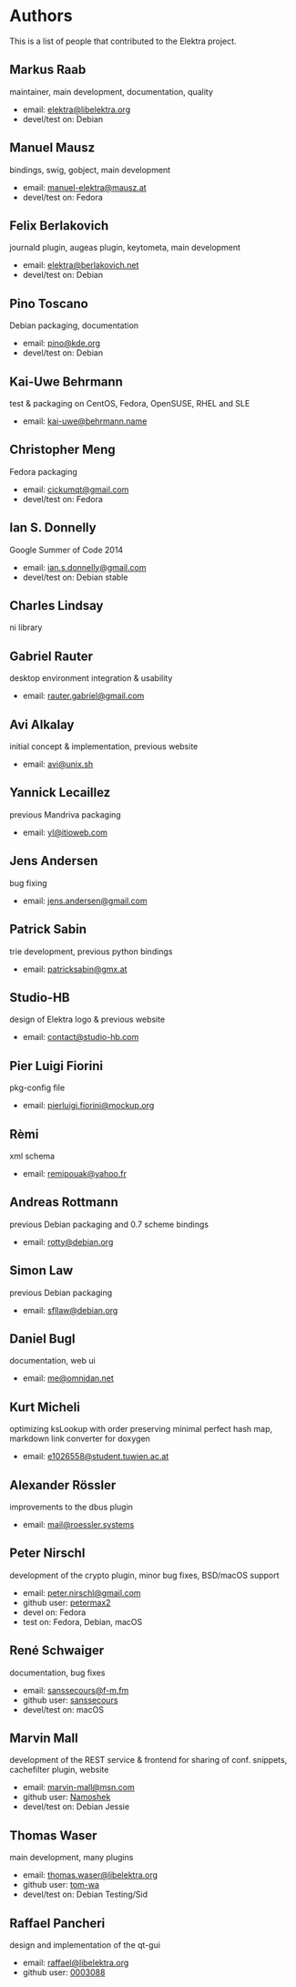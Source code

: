 # Authors #

This is a list of people that contributed to the Elektra project.


## Markus Raab ##

maintainer, main development, documentation, quality

- email: elektra@libelektra.org
- devel/test on: Debian


## Manuel Mausz ##

bindings, swig, gobject, main development

- email: manuel-elektra@mausz.at
- devel/test on: Fedora


## Felix Berlakovich ##

journald plugin, augeas plugin, keytometa, main development

- email: elektra@berlakovich.net
- devel/test on: Debian


## Pino Toscano ##

Debian packaging, documentation

- email: pino@kde.org
- devel/test on: Debian


## Kai-Uwe Behrmann ##

test & packaging on CentOS, Fedora, OpenSUSE, RHEL and SLE

- email: kai-uwe@behrmann.name


## Christopher Meng ##

Fedora packaging

- email: cickumqt@gmail.com
- devel/test on: Fedora


## Ian S. Donnelly ##

Google Summer of Code 2014

- email: ian.s.donnelly@gmail.com
- devel/test on: Debian stable


## Charles Lindsay ##

ni library


## Gabriel Rauter ##

desktop environment integration & usability

- email: rauter.gabriel@gmail.com


## Avi Alkalay ##

initial concept & implementation, previous website

- email: avi@unix.sh


## Yannick Lecaillez ##

previous Mandriva packaging

- email: yl@itioweb.com


## Jens Andersen ##

bug fixing

- email: jens.andersen@gmail.com


## Patrick Sabin ##

trie development, previous python bindings

- email: patricksabin@gmx.at


## Studio-HB ##

design of Elektra logo & previous website

- email: contact@studio-hb.com


## Pier Luigi Fiorini ##

pkg-config file

- email: pierluigi.fiorini@mockup.org


## Rèmi ##

xml schema

- email: remipouak@yahoo.fr


## Andreas Rottmann ##

previous Debian packaging and 0.7 scheme bindings

- email: rotty@debian.org


## Simon Law ##

previous Debian packaging

- email: sfllaw@debian.org


## Daniel Bugl ##

documentation, web ui

- email: me@omnidan.net


## Kurt Micheli ##

optimizing ksLookup with order preserving minimal perfect hash map, markdown link converter for doxygen

- email: e1026558@student.tuwien.ac.at


## Alexander Rössler ##

improvements to the dbus plugin

- email: mail@roessler.systems


## Peter Nirschl ##

development of the crypto plugin, minor bug fixes, BSD/macOS support

- email: peter.nirschl@gmail.com
- github user: [petermax2](http://github.com/petermax2)
- devel on: Fedora
- test on: Fedora, Debian, macOS


## René Schwaiger ##

documentation, bug fixes

- email: sanssecours@f-m.fm
- github user: [sanssecours](http://github.com/sanssecours)
- devel/test on: macOS


## Marvin Mall ##

development of the REST service & frontend for sharing of conf. snippets, cachefilter plugin, website

- email: marvin-mall@msn.com
- github user: [Namoshek](https://github.com/Namoshek)
- devel/test on: Debian Jessie


## Thomas Waser ##

main development, many plugins

- email: thomas.waser@libelektra.org
- github user: [tom-wa](https://github.com/tom-wa)
- devel/test on: Debian Testing/Sid


## Raffael Pancheri ##

design and implementation of the qt-gui

- email: raffael@libelektra.org
- github user: [0003088](https://github.com/0003088)
